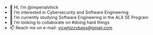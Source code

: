 - 👋 Hi, I’m @imperialvhick
- 👀 I’m interested in Cybersecurity and Software Engineering
- 🌱 I’m currently studying Software Engineering in the ALX SE Program
- 💞️ I’m looking to collaborate on #doing hard things
- 📫 Reach me on e-mail: vicwhizzybass@gmail.com

<!---
imperialvhick/imperialvhick is a ✨ special ✨ repository because its `README.md` (this file) appears on your GitHub profile.
You can click the Preview link to take a look at your changes.
--->
